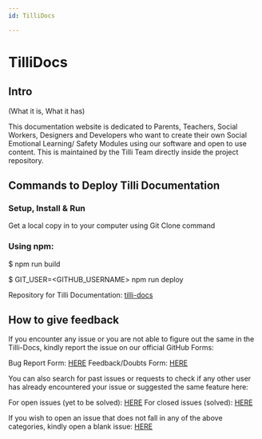 ```yaml
---
id: TilliDocs

---
```


# TilliDocs

## Intro 
(What it is, What it has)

This documentation website is dedicated to Parents, Teachers, Social Workers, Designers and Developers who want to create their own Social Emotional Learning/ Safety Modules using our software and open to use content. This is maintained by the Tilli Team directly inside the project repository.


## Commands to Deploy Tilli Documentation

### Setup, Install & Run

Get a local copy in to your computer using Git Clone command

### Using npm:

$ npm run build

$ GIT_USER=<GITHUB_USERNAME> npm run deploy

Repository for Tilli Documentation: [tilli-docs](https://github.com/tillioss/tilli-docs)


## How to give feedback

If you encounter any issue or you are not able to figure out the same in the Tilli-Docs, kindly report the issue on our official GitHub Forms: 

Bug Report Form: [HERE](https://github.com/tillioss/tilli-docs/issues/new?assignees=Tilliforkids%2CBriandsouza-17%2CHannah31George&labels=bug%2Cdocumentation&template=bug_report_form.yml&title=Found+a+%5Bbug%5D%2C+%5Bspelling+error%5D%2C+%5Bwrong+info+or+link%5D)
Feedback/Doubts Form: [HERE](https://github.com/tillioss/tilli-docs/issues/new?assignees=Tilliforkids%2CBriandsouza-17%2CHannah31George&labels=feedback%2Fdoubt%2Cdocumentation&template=feedback_or_doubt_form.yml&title=Have+a+%5Bfeedback%5D%2C+%5Bdoubt%5D)

You can also search for past issues or requests to check if any other user has already encountered your issue or suggested the same feature here: 

For open issues (yet to be solved): [HERE](https://github.com/tillioss/tilli-docs/issues?q=is%3Aopen+is%3Aissue)
For closed issues (solved): [HERE](https://github.com/tillioss/tilli-docs/issues?q=is%3Aissue+is%3Aclosed)

If you wish to open an issue that does not fall in any of the above categories, kindly open a blank issue: [HERE](https://github.com/tillioss/tilli-docs/issues/new)


